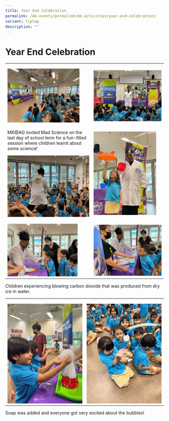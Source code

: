 ```yaml
---
title: Year End Celebration
permalink: /mk-events/permalink/mk-activities/year-end-celebration/
variant: tiptap
description: ""
---
```

<h1>Year End Celebration</h1><table><tbody><tr><td rowspan="1" colspan="1"><p></p><div class="isomer-image-wrapper"><img style="width: 88%;" height="auto" width="100%" alt="MK@AG invited Mad Science on the last day of school term for a fun-filled session." src="/images/MK/Year End Celebration/1_1.jpg"></div></td><td rowspan="1" colspan="1"><p></p><div class="isomer-image-wrapper"><img style="width: 100%" height="auto" width="100%" alt="MK@AG invited Mad Science on the last day of school term for a fun-filled session." src="/images/MK/Year End Celebration/1_2.jpg"></div></td></tr><tr><td rowspan="1" colspan="1"><p>MK@AG invited Mad Science on the last day of school term for a fun-filled session where children learnt about some science!</p><div class="isomer-image-wrapper"><img style="width: 100%" height="auto" width="100%" alt="MK@AG invited Mad Science on the last day of school term for a fun-filled session." src="/images/MK/Year End Celebration/1_3.jpg"></div></td><td rowspan="1" colspan="1"><p></p><div class="isomer-image-wrapper"><img style="width: 92%;" height="auto" width="100%" alt="" src="/images/MK/Year End Celebration/1_4.jpg"></div></td></tr><tr><td rowspan="1" colspan="1"><p></p><div class="isomer-image-wrapper"><img style="width: 86%;" height="auto" width="100%" alt="Children experiencing blowing carbon dioxide that was produced from dry ice in water." src="/images/MK/Year End Celebration/2_1.jpg"></div></td><td rowspan="1" colspan="1"><p></p><div class="isomer-image-wrapper"><img style="width: 100%" height="auto" width="100%" alt="Children experiencing blowing carbon dioxide that was produced from dry ice in water." src="/images/MK/Year End Celebration/2_2.jpg"></div></td></tr></tbody></table><p>Children experiencing blowing carbon dioxide that was produced from dry ice in water.</p><table><tbody><tr><td rowspan="1" colspan="1"><p></p><div class="isomer-image-wrapper"><img style="width: 100%" height="auto" width="100%" alt="Soap was added and everyone got very excited about the bubbles!" src="/images/MK/Year End Celebration/3_1.jpg"></div></td><td rowspan="1" colspan="1"><p></p><div class="isomer-image-wrapper"><img style="width: 100%" height="auto" width="100%" alt="Soap was added and everyone got very excited about the bubbles!" src="/images/MK/Year End Celebration/3_2.jpg"></div></td></tr></tbody></table><p>Soap was added and everyone got very excited about the bubbles!</p>